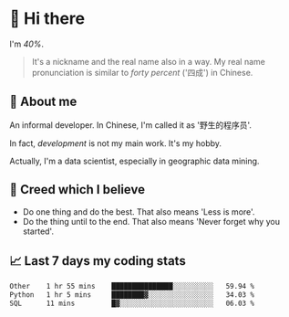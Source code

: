 # 👋 Hi there

I'm *40%*.

> It's a nickname and the real name also in a way.
> My real name pronunciation is similar to *forty percent* ('四成') in Chinese.

## :speech_balloon: About me

An informal developer. In Chinese, I'm called it as '野生的程序员'.

In fact, _development_ is not my main work. It's my hobby.

Actually, I'm a data scientist, especially in geographic data mining.

## :see_no_evil: Creed which I believe

- Do one thing and do the best. That also means 'Less is more'.
- Do the thing until to the end. That also means 'Never forget why you started'.

## :chart_with_upwards_trend: Last 7 days my coding stats

<!--START_SECTION:waka-->

```txt
Other    1 hr 55 mins    ███████████████░░░░░░░░░░   59.94 %
Python   1 hr 5 mins     ████████▓░░░░░░░░░░░░░░░░   34.03 %
SQL      11 mins         █▓░░░░░░░░░░░░░░░░░░░░░░░   06.03 %
```

<!--END_SECTION:waka-->
